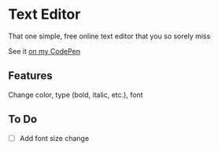 # Text Editor
That one simple, free online text editor that you so sorely miss

See it [on my CodePen](https://codepen.io/my-tech/pen/yLwqeGB)

## Features
Change color, type (bold, italic, etc.), font

## To Do
- [ ] Add font size change
